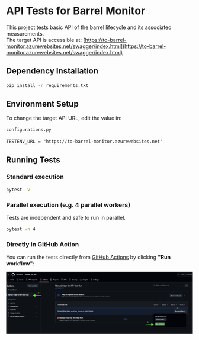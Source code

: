 # API Tests for Barrel Monitor
This project tests basic API of the barrel lifecycle and its associated measurements.  
The target API is accessible at: [https://to-barrel-monitor.azurewebsites.net/swagger/index.html](https://to-barrel-monitor.azurewebsites.net/swagger/index.html)
## Dependency Installation

```bash
pip install -r requirements.txt
```

## Environment Setup

To change the target API URL, edit the value in:

```
configurations.py

TESTENV_URL = "https://to-barrel-monitor.azurewebsites.net"
```

## Running Tests

### Standard execution

```bash
pytest -v
```

### Parallel execution (e.g. 4 parallel workers)

Tests are independent and safe to run in parallel.

```bash
pytest -n 4
```

### Directly in GitHub Action

You can run the tests directly from [GitHub Actions](https://github.com/honzascz/barrel_api_test/actions) by clicking **"Run workflow"**:

![Run workflow button](docs/action.png) 
